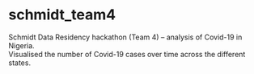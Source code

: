 # schmidt_team4
Schmidt Data Residency hackathon (Team 4) – analysis of Covid-19 in Nigeria.<br>
Visualised the number of Covid-19 cases over time across the different states.
